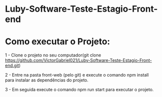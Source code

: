 # Luby-Software-Teste-Estagio-Front-end

# Como executar o Projeto:

1 - Clone o projeto no seu computador(git clone https://github.com/VictorGabriel021/Luby-Software-Teste-Estagio-Front-end.git)

2 - Entre na pasta front-web (pelo git) e execute o comando npm install para instalar as dependências do projeto.

3 - Em seguida execute o comando npm run start para executar o projeto.
